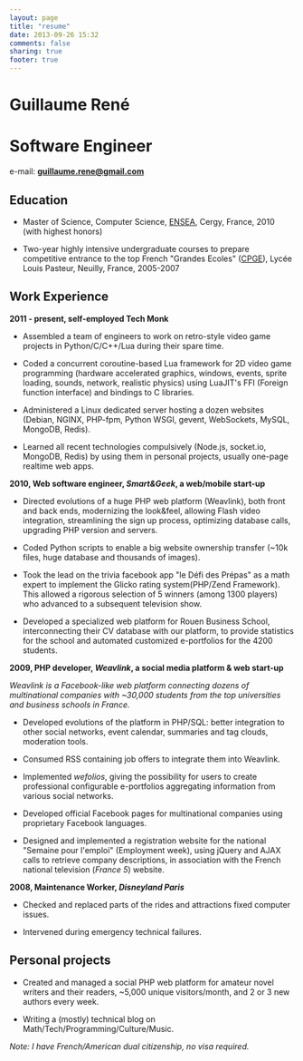 ```yaml
---
layout: page
title: "resume"
date: 2013-09-26 15:32
comments: false
sharing: true
footer: true
---
```


# Guillaume René
# Software Engineer

e-mail: **guillaume.rene@gmail.com**

## Education

- Master of Science, Computer Science, [ENSEA](http://www.ensea.fr/en/page/ensea-leading-european-graduate-school), Cergy, France, 2010 (with highest honors)

- Two-year highly intensive undergraduate courses to prepare competitive entrance to the top French "Grandes Ecoles" ([CPGE](http://en.wikipedia.org/wiki/Classe_pr%C3%A9paratoire_aux_grandes_%C3%A9coles)), Lycée Louis Pasteur, Neuilly, France, 2005-2007

## Work Experience

**2011 - present, self-employed Tech Monk**

- Assembled a team of engineers to work on retro-style video game projects in Python/C/C++/Lua during their spare time.

- Coded a concurrent coroutine-based Lua framework for 2D video game programming (hardware accelerated graphics, windows, events, sprite loading, sounds, network, realistic physics) using LuaJIT's FFI (Foreign function interface) and bindings to C libraries. 

- Administered a Linux dedicated server hosting a dozen websites (Debian, NGINX, PHP-fpm, Python WSGI, gevent, WebSockets, MySQL, MongoDB, Redis). 

- Learned all recent technologies compulsively (Node.js, socket.io, MongoDB, Redis) by using them in personal projects, usually one-page realtime web apps.

**2010, Web software engineer, *Smart&Geek*, a web/mobile start-up**

- Directed evolutions of a huge PHP web platform (Weavlink), both front and back ends, modernizing the look&feel, allowing Flash video integration, streamlining the sign up process, optimizing database calls, upgrading PHP version and servers.

- Coded Python scripts to enable a big website ownership transfer (~10k files, huge database and thousands of images). 

- Took the lead on the trivia facebook app "le Défi des Prépas" as a math expert to implement the Glicko rating system(PHP/Zend Framework). This allowed a rigorous selection of 5 winners (among 1300 players) who advanced to a subsequent television show.

- Developed a specialized web platform for Rouen Business School, interconnecting their CV database with our platform, to provide statistics for the school and automated customized e-portfolios for the 4200 students. 

**2009, PHP developer, *Weavlink*, a social media platform & web start-up**

*Weavlink is a Facebook-like web platform connecting dozens of multinational companies with ~30,000 students from the top universities and business schools in France.*

- Developed evolutions of the platform in PHP/SQL: better integration to other social networks, event calendar, summaries and tag clouds, moderation tools.

- Consumed RSS containing job offers to integrate them into Weavlink.

- Implemented *wefolios*, giving the possibility for users to create professional configurable e-portfolios aggregating information from various social networks.

- Developed official Facebook pages for multinational companies using proprietary Facebook languages.

- Designed and implemented a registration website for the national "Semaine pour l'emploi" (Employment week), using jQuery and AJAX calls to retrieve company descriptions, in association with the French national television (*France 5*) website.

__2008, Maintenance Worker, *Disneyland Paris*__

- Checked and replaced parts of the rides and attractions fixed computer issues.

- Intervened during emergency technical failures.


## Personal projects

- Created and managed a social PHP web platform for amateur novel writers and their readers, ~5,000 unique visitors/month, and 2 or 3 new authors every week.

- Writing a (mostly) technical blog on Math/Tech/Programming/Culture/Music.

*Note: I have French/American dual citizenship, no visa required.*

